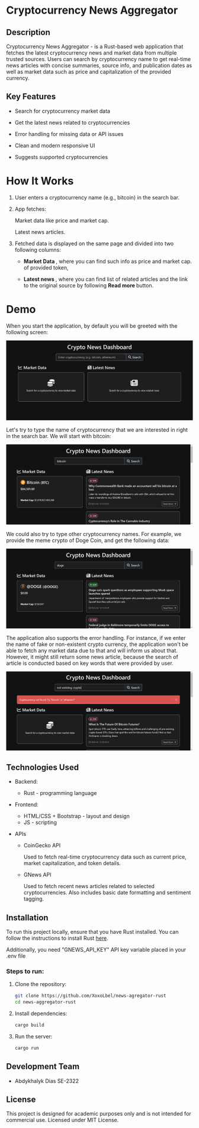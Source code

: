# Cryptocurrency News Aggregator

## Description

Cryptocurrency News Aggregator - is a Rust-based web application that fetches the latest cryptocurrency news and market data from multiple trusted sources. Users can search by cryptocurrency name to get real-time news articles with concise summaries, source info, and publication dates as well as market data such as price and capitalization of the provided currency.

## Key Features

 - Search for cryptocurrency market data

 - Get the latest news related to cryptocurrencies

 - Error handling for missing data or API issues

 - Clean and modern responsive UI

 - Suggests supported cryptocurrencies

# How It Works

1. User enters a cryptocurrency name (e.g., bitcoin) in the search bar.

2. App fetches:

    Market data like price and market cap.

    Latest news articles.

3. Fetched data is displayed on the same page and divided into two following columns:
    - <b> Market Data </b>, where you can find such info as price and market cap. of provided token, 

    - <b> Latest news </b>, where you can find list of related articles and the link to the original source by following <b> Read more </b> button.


# Demo

When you start the application, by default you will be greeted with the following screen:

![Image not available](https://github.com/Timirlon/news-aggregator-rust/blob/main/demo/default-screen.png)

Let's try to type the name of cryptocurrency that we are interested in right in the search bar. We will start with bitcoin:

![Image not available](https://github.com/Timirlon/news-aggregator-rust/blob/main/demo/bitcoin-search.png)

We could also try to type other cryptocurrency names. For example, we provide the meme crypto of Doge Coin, and get the following data:

![Image not available](https://github.com/Timirlon/news-aggregator-rust/blob/main/demo/doge-search.png)

The application also supports the error handling. For instance, if we enter the name of fake or non-existent crypto currency, the application won't be able to fetch any market data due to that and will inform us about that. However, it might still return some news article, because the search of article is conducted based on key words that were provided by user.

![Image not available](https://github.com/Timirlon/news-aggregator-rust/blob/main/demo/search-not-found.png)

## Technologies Used
- Backend: 
  - Rust - programming language

- Frontend: 
  - HTML/CSS + Bootstrap - layout and design
  - JS - scripting


- APIs
  - CoinGecko API
  
    Used to fetch real-time cryptocurrency data such as current price, market capitalization, and token details.

  - GNews API

    Used to fetch recent news articles related to selected cryptocurrencies. Also includes basic date formatting and sentiment tagging.

## Installation

To run this project locally, ensure that you have Rust installed. You can follow the instructions to install Rust [here](https://www.rust-lang.org/learn/get-started).

Additionally, you need "GNEWS_API_KEY" API key variable  placed in your .env file

### Steps to run:

1. Clone the repository:
    ```bash
    git clone https://github.com/XoxoLbel/news-agregator-rust
    cd news-aggregator-rust
    ```

2. Install dependencies:
    ```bash
    cargo build
    ```

3. Run the server:
    ```bash
    cargo run
    ```


## Development Team

- Abdykhalyk Dias SE-2322

## License

This project is designed for academic purposes only and is not intended for commercial use. Licensed under MIT License.
